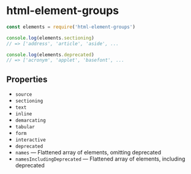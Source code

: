 # html-element-groups

```js
const elements = require('html-element-groups')

console.log(elements.sectioning)
// => ['address', 'article', 'aside', ...

console.log(elements.deprecated)
// => ['acronym', 'applet', 'basefont', ...
```

## Properties

- `source`
- `sectioning`
- `text`
- `inline`
- `demarcating`
- `tabular`
- `form`
- `interactive`
- `deprecated`
- `names` — Flattened array of elements, omitting deprecated
- `namesIncludingDeprecated` — Flattened array of elements, including deprecated